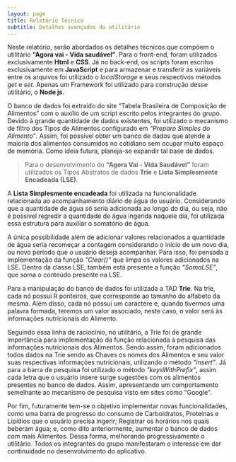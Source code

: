 ```yaml
---
layout: page
title: Relatório Técnico
subtitle: Detalhes avançados do utilitário
---
```


Neste relatório, serão abordados os detalhes técnicos que compõem o utilitário **“Agora vai - Vida saudável”**. Para o front-end, foram utilizados exclusivamente **Html** e **CSS**. Já no back-end, os scripts foram escritos exclusivamente em **JavaScript** e para armazenar e transferir as variáveis entre os arquivos foi utilizado o *localStorage* e seus respectivos métodos *get* e *set*. Apenas um Framework foi utilizado para construção desse utilitário, o **Node js**.

O banco de dados foi extraído do site “Tabela Brasileira de Composição de Alimentos” com o auxílio de um script escrito pelos integrantes do grupo. Devido à grande quantidade de dados existentes, foi utilizado o mecanismo de filtro dos Tipos de Alimentos configurado em *“Preparo Simples do Alimento”*. Assim, foi possível obter um banco de dados que atende a maioria dos alimentos consumidos no cotidiano sem ocupar muito espaço de memória. Como ideia futura, planeja-se expandir tal base de dados.

> Para o desenvolvimento do **“Agora Vai - Vida Saudável”** foram utilizados os Tipos Abstratos de dados **Trie** e **Lista Simplesmente Encadeada (LSE)**.

A **Lista Simplesmente encadeada** foi utilizada na funcionalidade relacionada ao acompanhamento diário de água do usuário. Considerando que a quantidade de água só seria adicionada ao longo do dia, ou seja, não é possível regredir a quantidade de água ingerida naquele dia, foi utilizada essa estrutura para auxiliar o somatório de água.

A única possibilidade além de adicionar valores relacionados a quantidade de água seria recomeçar a contagem considerando o início de um novo dia, ou novo período que o usuário deseja acompanhar. Para isso, foi pensada a implementação da função *"Clear()"* que limpa os valores adicionados na LSE. Dentro da classe LSE, também está presente a função *"SomaLSE"*, que soma o conteúdo presente na LSE.

Para a manipulação do banco de dados foi utilizada a TAD **Trie**. Na trie, cada nó possui R ponteiros, que corresponde ao tamanho do alfabeto da mesma. Além disso, cada nó possui um caractere e, quando tivermos uma palavra formada, teremos um valor associado, neste caso, o valor será às informações nutricionais do Alimento.

Seguindo essa linha de raciocínio, no utilitário, a Trie foi de grande importância para implementação da função relacionada à pesquisa das informações nutricionais dos Alimentos. Sendo assim, foram adicionados todos dados na Trie sendo as Chaves os nomes dos Alimentos e seu valor suas respectivas informações nutricionais, utilizando o método *“insert”*. Já para a barra de pesquisa foi utilizado o método *"keysWithPrefix"*, assim cada letra que o usuário insere surge sugestões com os alimentos presentes no banco de dados. Assim, apresentando um comportamento semelhante ao mecanismo de pesquisa visto em sites como “Google”.

Por fim, futuramente tem-se o objetivo implementar novas funcionalidades, como uma barra de progresso do consumo de Carboidratos, Proteínas e Lipídios que o usuário precisa ingerir; Registrar os horários nos quais beberam água; e, como dito anteriormente, aumentar o banco de dados com mais Alimentos. Dessa forma, melhorando progressivamente o utilitário. Todos os integrantes do grupo manifestaram o interesse em dar continuidade no desenvolvimento do aplicativo.
